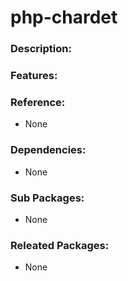 # php-chardet

### Description:

### Features:

### Reference:
* None

### Dependencies:
* None

### Sub Packages:
* None

### Releated Packages:
* None
